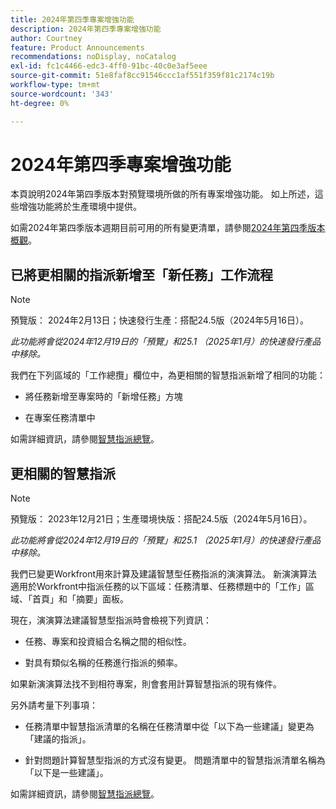 ```yaml
---
title: 2024年第四季專案增強功能
description: 2024年第四季專案增強功能
author: Courtney
feature: Product Announcements
recommendations: noDisplay, noCatalog
exl-id: fc1c4466-edc3-4ff0-91bc-40c0e3af5eee
source-git-commit: 51e8faf8cc91546ccc1af551f359f81c2174c19b
workflow-type: tm+mt
source-wordcount: '343'
ht-degree: 0%

---
```


# 2024年第四季專案增強功能

本頁說明2024年第四季版本對預覽環境所做的所有專案增強功能。 如上所述，這些增強功能將於生產環境中提供。

如需2024年第四季版本週期目前可用的所有變更清單，請參閱[2024年第四季版本概觀](/help/quicksilver/product-announcements/product-releases/24-q4-release-activity/24-q4-release-overview.md)。

## 已將更相關的指派新增至「新任務」工作流程

>[!NOTE]
>
>預覽版： 2024年2月13日；快速發行生產：搭配24.5版（2024年5月16日）。
>
>_此功能將會從2024年12月19日的「預覽」和25.1 （2025年1月）的快速發行產品中移除。_

我們在下列區域的「工作總攬」欄位中，為更相關的智慧指派新增了相同的功能：

* 將任務新增至專案時的「新增任務」方塊

* 在專案任務清單中

如需詳細資訊，請參閱[智慧指派總覽](/help/quicksilver/manage-work/tasks/assign-tasks/smart-assignments.md)。

## 更相關的智慧指派

>[!NOTE]
>
>預覽版： 2023年12月21日；生產環境快版：搭配24.5版（2024年5月16日）。
>
>_此功能將會從2024年12月19日的「預覽」和25.1 （2025年1月）的快速發行產品中移除。_

我們已變更Workfront用來計算及建議智慧型任務指派的演演算法。 新演演算法適用於Workfront中指派任務的以下區域：任務清單、任務標題中的「工作」區域、「首頁」和「摘要」面板。

現在，演演算法建議智慧型指派時會檢視下列資訊：

* 任務、專案和投資組合名稱之間的相似性。

* 對具有類似名稱的任務進行指派的頻率。

如果新演演算法找不到相符專案，則會套用計算智慧指派的現有條件。

另外請考量下列事項：

* 任務清單中智慧指派清單的名稱在任務清單中從「以下為一些建議」變更為「建議的指派」。

* 針對問題計算智慧型指派的方式沒有變更。 問題清單中的智慧指派清單名稱為「以下是一些建議」。

如需詳細資訊，請參閱[智慧指派總覽](/help/quicksilver/manage-work/tasks/assign-tasks/smart-assignments.md)。
